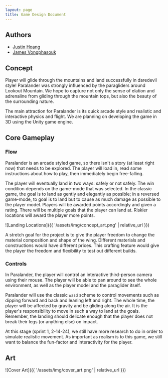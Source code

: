 ```yaml
---
layout: page
title: Game Design Document
---
```


## Authors

- [Justin Hoang](mailto:justinhoang@mines.edu)
- [James Vongphasouk](mailto:jvongphasouk@mines.edu)

<!-- 
  Silent Hill 2 Design Document
  https://drive.google.com/file/d/1nxvdXasP-HsRCt62cHK3wF_pIrJpYx5T/view  
-->

## Concept

Player will glide through the mountains and land successfully in daredevil
style! Paralander was strongly influenced by the paragliders around Lookout
Mountain. We hope to capture not only the sense of elation and adrenaline from
gliding through the mountain tops, but also the beauty of the surrounding
nature.

The main attraction for Paralander is its quick arcade style and realistic and
interactive physics and flight. We are planning on developing the game in 3D
using the Unity game engine.

## Core Gameplay

### Flow

Paralander is an arcade styled game, so there isn't a story (at least right now)
that needs to be explored. The player will load in, read some instructions about
how to play, then immediately begin free-falling.

The player will eventually land in two ways: safely or not safely. The win
condition depends on the game-mode that was selected. In the classic game, the
goal is to land as gently and elegantly as possible; in a reversed game-mode, to
goal is to land but to cause as much damage as possible to the player model.
Players will be awarded points accordingly and given a rating. There will be
multiple goals that the player can land at. Riskier locations will award the
player more points.

![Landing Locations]({{ '/assets/img/concept_art.png' | relative_url }})

A stretch goal for the project is to give the player freedom to change the
material composition and shape of the wing. Different materials and
constructions would have different prices. This crafting feature would give the
player the freedom and flexibility to test out different builds.

### Controls

In Paralander, the player will control an interactive third-person camera using
their mouse. The player will be able to pan around to see the whole environment,
as well as the player model and the paraglider itself.

Paralander will use the classic `wasd` scheme to control movements such as
dipping forward and back and leaning left and right. The whole time, the player
will be affected by gravity and be gliding along the air. It is the player's
responsibility to move in such a way to land at the goals. Remember, the landing
should delicate enough that the player does not break their legs (or anything
else) on impact.

At this stage (sprint 1, 2-14-24), we still have more research to do in order to
simulate realistic movement. As important as realism is to this game, we still
want to balance the fun-factor and interactivity for the player.

## Art

![Cover Art]({{ '/assets/img/cover_art.png' | relative_url }})
